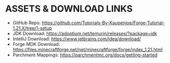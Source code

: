 # ASSETS & DOWNLOAD LINKS
- GitHub Repo: https://github.com/Tutorials-By-Kaupenjoe/Forge-Tutorial-1.21.X/tree/1-setup
- JDK Download: https://adoptium.net/temurin/releases/?package=jdk
- IntelliJ Download: https://www.jetbrains.com/idea/download/
- Forge MDK Download: https://files.minecraftforge.net/net/minecraftforge/forge/index_1.21.html
- Parchment Mappings: https://parchmentmc.org/docs/getting-started
